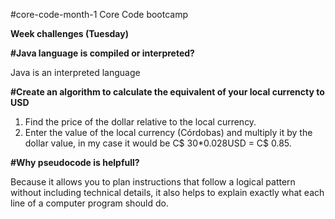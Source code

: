 #core-code-month-1
Core Code bootcamp

**Week challenges (Tuesday)**

**#Java language is compiled or interpreted?**

Java is an interpreted language

**#Create an algorithm to calculate the equivalent of your local currencty to USD**

1. Find the price of the dollar relative to the local currency.
2. Enter the value of the local currency (Córdobas) and multiply it by the dollar value, in my case it would be C$ 30*0.028USD = C$ 0.85.

**#Why pseudocode is helpfull?**

Because it allows you to plan instructions that follow a logical pattern without including technical details, it also helps to explain exactly what each line of a computer program should do.

